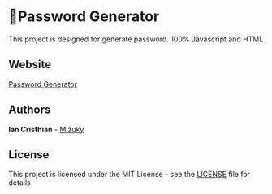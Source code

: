 # :closed_lock_with_key:Password Generator
This project is designed for generate password.
100% Javascript and HTML
## Website
[Password Generator](https://zmizuky.github.io/password_generator/)
## Authors
**Ian Cristhian** - [Mizuky](https://github.com/zMizuky)
## License
This project is licensed under the MIT License - see the [LICENSE](LICENSE) file for details
